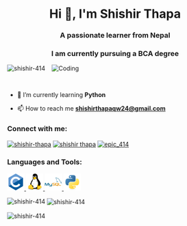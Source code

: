 
<h1 align="center">Hi 👋, I'm Shishir Thapa</h1>
<h3 align="center">A passionate learner from Nepal</h3>
<h3 align="center">I am currently pursuing a BCA degree</h3>
<img align="right" alt="Coding" width="400" src="https://mir-s3-cdn-cf.behance.net/project_modules/hd/06f21a161921919.63cd7887d0a70.gif">
<p align="left"> <img src="https://komarev.com/ghpvc/?username=shishir-414&label=Profile%20views&color=0e75b6&style=flat" alt="shishir-414" /> </p>

<p align="left"> <a href="https://twitter.com/" target="blank"><img src="https://img.shields.io/twitter/follow/?logo=twitter&style=for-the-badge" alt="" /></a> </p>

- 🌱 I’m currently learning **Python**

- 📫 How to reach me **shishirthapaqw24@gmail.com**

<h3 align="left">Connect with me:</h3>
<p align="left">
<a href="https://linkedin.com/in/shishir-thapa" target="blank"><img align="center" src="https://raw.githubusercontent.com/rahuldkjain/github-profile-readme-generator/master/src/images/icons/Social/linked-in-alt.svg" alt="shishir-thapa" height="30" width="40" /></a>
<a href="https://fb.com/shishir thapa" target="blank"><img align="center" src="https://raw.githubusercontent.com/rahuldkjain/github-profile-readme-generator/master/src/images/icons/Social/facebook.svg" alt="shishir thapa" height="30" width="40" /></a>
<a href="https://instagram.com/epic_414" target="blank"><img align="center" src="https://raw.githubusercontent.com/rahuldkjain/github-profile-readme-generator/master/src/images/icons/Social/instagram.svg" alt="epic_414" height="30" width="40" /></a>
</p>

<h3 align="left">Languages and Tools:</h3>
<p align="left"> <a href="https://www.cprogramming.com/" target="_blank" rel="noreferrer"> <img src="https://raw.githubusercontent.com/devicons/devicon/master/icons/c/c-original.svg" alt="c" width="40" height="40"/> </a> <a href="https://www.linux.org/" target="_blank" rel="noreferrer"> <img src="https://raw.githubusercontent.com/devicons/devicon/master/icons/linux/linux-original.svg" alt="linux" width="40" height="40"/> </a> <a href="https://www.mysql.com/" target="_blank" rel="noreferrer"> <img src="https://raw.githubusercontent.com/devicons/devicon/master/icons/mysql/mysql-original-wordmark.svg" alt="mysql" width="40" height="40"/> </a> <a href="https://www.python.org" target="_blank" rel="noreferrer"> <img src="https://raw.githubusercontent.com/devicons/devicon/master/icons/python/python-original.svg" alt="python" width="40" height="40"/> </a> </p>

<p><img align="left" src="https://github-readme-stats.vercel.app/api/top-langs?username=shishir-414&show_icons=true&locale=en&layout=compact" alt="shishir-414" /></p>

<p>&nbsp;<img align="center" src="https://github-readme-stats.vercel.app/api?username=shishir-414&show_icons=true&locale=en" alt="shishir-414" /></p>

<p><img align="center" src="https://github-readme-streak-stats.herokuapp.com/?user=shishir-414&" alt="shishir-414" /></p>
